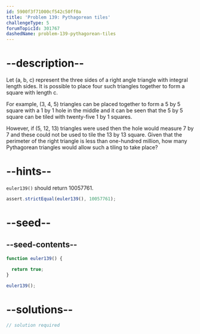 ```yaml
---
id: 5900f3f71000cf542c50ff0a
title: 'Problem 139: Pythagorean tiles'
challengeType: 5
forumTopicId: 301767
dashedName: problem-139-pythagorean-tiles
---
```


# --description--

Let (a, b, c) represent the three sides of a right angle triangle with integral length sides. It is possible to place four such triangles together to form a square with length c.

For example, (3, 4, 5) triangles can be placed together to form a 5 by 5 square with a 1 by 1 hole in the middle and it can be seen that the 5 by 5 square can be tiled with twenty-five 1 by 1 squares.

However, if (5, 12, 13) triangles were used then the hole would measure 7 by 7 and these could not be used to tile the 13 by 13 square. Given that the perimeter of the right triangle is less than one-hundred million, how many Pythagorean triangles would allow such a tiling to take place?

# --hints--

`euler139()` should return 10057761.

```js
assert.strictEqual(euler139(), 10057761);
```

# --seed--

## --seed-contents--

```js
function euler139() {

  return true;
}

euler139();
```

# --solutions--

```js
// solution required
```
